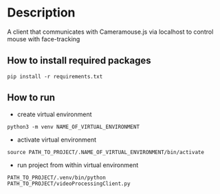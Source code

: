 # Description

A client that communicates with Cameramouse.js via localhost to control mouse with face-tracking

## How to install required packages

`pip install -r requirements.txt`

## How to run

- create virtual environment

`python3 -m venv NAME_OF_VIRTUAL_ENVIRONMENT`

- activate virtual environment

`source PATH_TO_PROJECT/.NAME_OF_VIRTUAL_ENVIRONMENT/bin/activate`

- run project from within virtual environment

`PATH_TO_PROJECT/.venv/bin/python PATH_TO_PROJECT/videoProcessingClient.py`
